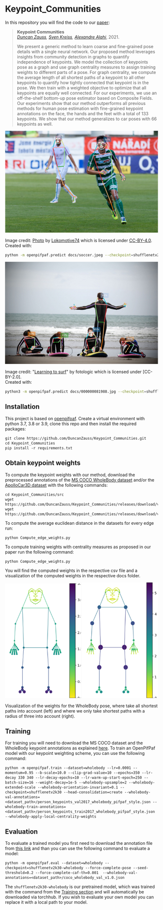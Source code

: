 # Keypoint_Communities
In this repository you will find the code to our [paper](TODO):
> __Keypoint Communities__<br />
> _[Duncan Zauss](https://www.linkedin.com/in/duncan-zauss/), [Sven Kreiss](https://www.svenkreiss.com), [Alexandre Alahi](https://scholar.google.com/citations?user=UIhXQ64AAAAJ&hl=en)_, 2021.
>
> We present a generic method to
> learn coarse and fine-grained pose details with a single neural network.
> Our proposed method leverages insights from community detection in graphs
> to quantify independence of keypoints.
> We model the collection of keypoints pose as a graph and use graph centrality measures to assign
> training weights to different parts of a pose.
> For graph centrality, we compute the average length of all shortest paths of a
> keypoint to all other keypoints
> to quantify how tightly connected that keypoint is in the pose. We then train with
> a weighted objective to optimize that all keypoints are equally well connected.
> For our experiments, we use an off-the-shelf bottom-up pose estimator based
> on Composite Fields.
> Our experiments show that our method outperforms all previous methods for
> human pose estimation with fine-grained keypoint annotations on the face, the hands
> and the feet with a total of 133 keypoints.
> We show that our method generalizes to car poses with 66 keypoints as well.

![example image with overlaid wholebody pose predictions](docs/soccer.jpeg.predictions.jpeg)

Image credit: [Photo](https://de.wikipedia.org/wiki/Kamil_Vacek#/media/Datei:Kamil_Vacek_20200627.jpg) by [Lokomotive74](https://commons.wikimedia.org/wiki/User:Lokomotive74) which is licensed under [CC-BY-4.0](https://creativecommons.org/licenses/by/4.0/).<br />
Created with:
```sh
python -m openpifpaf.predict docs/soccer.jpeg --checkpoint=shufflenetv2k30-wholebody --line-width=2 --show
```

![example image with overlaid wholebody pose predictions](docs/000000081988.jpg.predictions.jpeg)

Image credit: "[Learning to surf](https://www.flickr.com/photos/fotologic/6038911779/in/photostream/)" by fotologic which is licensed under [CC-BY-2.0].<br />
Created with:
```sh
python3 -m openpifpaf.predict docs/000000081988.jpg --checkpoint=shufflenetv2k30-wholebody --line-width=2 --show
```
 

## Installation
This project is based on [openpifpaf](https://github.com/openpifpaf/openpifpaf). Create a virtual environment with python 3.7, 3.8 or 3.9, clone this repo and then install the required packages:
```
git clone https://github.com/DuncanZauss/Keypoint_Communities.git
cd Keypoint_Communities
pip install -r requirements.txt
```

## Obtain keypoint weights
To compute the keypoint weights with our method, download the preprocessed annotations of the [MS COCO WholeBody dataset](https://github.com/jin-s13/COCO-WholeBody) and/or the [ApolloCar3D dataset](http://apolloscape.auto/car_instance.html) with the following commands:
```
cd Keypoint_Communities/src
wget https://github.com/DuncanZauss/Keypoint_Communities/releases/download/v0.1.0/person_keypoints_train2017_wholebody_pifpaf_style.json
wget https://github.com/DuncanZauss/Keypoint_Communities/releases/download/v0.1.0/apollo_keypoints_66_train.json
```
To compute the average euclidean distance in the datasets for every edge run:
```
python Compute_edge_weights.py
```
To compute training weights with centrality measures as proposed in our paper run the following command:
```
python Compute_edge_weights.py
```
You will find the computed weights in the respective csv file and a visualization of the computed weights in the respective docs folder.
<p float="left">
  <img src="src/docs_wb/centrality_harmonic_euclid_global_inverse_skeleton_wholebody.png" width="250" />
  <img src="src/docs_wb/w_harm_euclid_radius_3_skeleton_wholebody.png" width="250" /> 
</p>
Visualization of the weights for the WholeBody pose, where take all shortest paths into account (left) and where we only take shortest paths with a radius of three into account (right).


## Training
For training you will need to download the MS COCO dataset and the WholeBody keypoint annotations as explained [here](https://openpifpaf.github.io/plugins_wholebody.html#train).
To train an OpenPifPaf model with our keypoint weighting scheme, you can use the following command:
```
python -m openpifpaf.train --dataset=wholebody --lr=0.0001 --momentum=0.95 --b-scale=10.0 --clip-grad-value=10 --epochs=350 --lr-decay 330 340 --lr-decay-epochs=10 --lr-warm-up-start-epoch=250 --batch-size=16 --weight-decay=1e-5 --wholebody-upsample=2 --wholebody-extended-scale --wholebody-orientation-invariant=0.1 --checkpoint=shufflenetv2k30 --head-consolidation=create --wholebody-val-annotations=<dataset_path>/person_keypoints_val2017_wholebody_pifpaf_style.json --wholebody-train-annotations=<dataset_path>/person_keypoints_train2017_wholebody_pifpaf_style.json --wholebody-apply-local-centrality-weights
```

## Evaluation
To evaluate a trained model you first need to download the annotation file from [this link](https://drive.google.com/file/d/1N6VgwKnj8DeyGXCvp1eYgNbRmw6jdfrb/view) and than you can use the following command to evaluate a model:
```
python -m openpifpaf.eval --dataset=wholebody --checkpoint=shufflenetv2k30-wholebody --force-complete-pose --seed-threshold=0.2 --force-complete-caf-th=0.001  --wholebody-val-annotations=<dataset_path>/coco_wholebody_val_v1.0.json
```
The `shufflenetv2k30-wholebody` is our pretrained model, which was trained with the command from the [Training section](https://github.com/DuncanZauss/Keypoint_Communities#training) and will automatically be downloaded via torchhub. If you wish to evaluate your own model you can replace it with a local path to your model.

